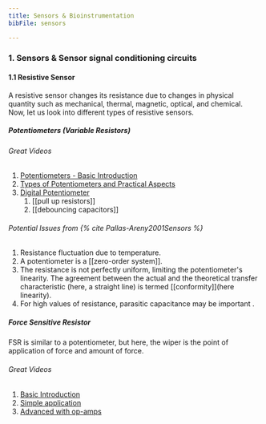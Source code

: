 ```yaml
---
title: Sensors & Bioinstrumentation
bibFile: sensors

---
```


### 1. Sensors & Sensor signal conditioning circuits

#### 1.1 Resistive Sensor

A resistive sensor changes its resistance due to changes in physical quantity such as mechanical, thermal, magnetic, optical, and chemical. Now, let us look into different types of resistive sensors.

##### Potentiometers (Variable Resistors)
###### Great Videos
1.  [Potentiometers - Basic Introduction](https://www.youtube.com/watch?v=XuBx9eQYscU)
2.  [Types of Potentiometers and Practical Aspects](https://www.youtube.com/watch?v=5d_TTQ2OJtM)
3.  [Digital Potentiometer](https://www.youtube.com/watch?v=uezoQ5fkixY&t=241s)
	1.  [[pull up resistors]]
	2.  [[debouncing capacitors]]

###### Potential Issues from {% cite Pallas-Areny2001Sensors %} 
1.  Resistance fluctuation due to temperature.
2.  A potentiometer is a [[zero-order system]].
3.  The resistance is not perfectly uniform, limiting the potentiometer's linearity. The agreement between the actual and the theoretical transfer characteristic (here, a straight line) is termed [[conformity]](here linearity).
4.  For high values of resistance, parasitic capacitance may be important .

##### Force Sensitive Resistor

FSR is similar to a potentiometer, but here, the wiper is the point of application of force and amount of force.

###### Great Videos

1.  [Basic Introduction](https://www.youtube.com/watch?v=1p8AE_QA8qQ)
2.  [Simple application](https://www.youtube.com/watch?v=u2EHDyrV_F0)
3.  [Advanced with op-amps](https://www.youtube.com/watch?v=f00t2liHl3Q)
